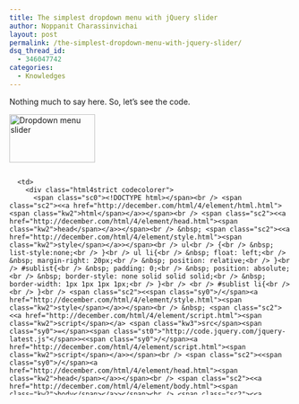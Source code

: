 ```yaml
---
title: The simplest dropdown menu with jQuery slider
author: Noppanit Charassinvichai
layout: post
permalink: /the-simplest-dropdown-menu-with-jquery-slider/
dsq_thread_id:
  - 346047742
categories:
  - Knowledges
---
```

Nothing much to say here. So, let&#8217;s see the code. 

[<img src="http://www.noppanit.com/wp-content/uploads/2011/06/Screen-shot-2011-06-30-at-00.59.01.png" alt="Dropdown menu slider" title="Dropdown menu" width="153" height="86" class="alignnone size-full wp-image-776" />][1]

<div class="codecolorer-container html4strict blackboard" style="overflow:auto;white-space:nowrap;width:100%;height:400px;">
  <table cellspacing="0" cellpadding="0">
    <tr>
      <td class="line-numbers">
        <div>
          1<br />2<br />3<br />4<br />5<br />6<br />7<br />8<br />9<br />10<br />11<br />12<br />13<br />14<br />15<br />16<br />17<br />18<br />19<br />20<br />21<br />22<br />23<br />24<br />25<br />26<br />27<br />28<br />29<br />30<br />31<br />32<br />33<br />34<br />35<br />36<br />37<br />38<br />39<br />40<br />41<br />42<br />43<br />44<br />45<br />46<br />47<br />48<br />49<br />50<br />51<br />52<br />53<br />54<br />55<br />56<br />57<br />58<br />59<br />60<br />
        </div>
      </td>
      
      <td>
        <div class="html4strict codecolorer">
          <span class="sc0"><!DOCTYPE html></span><br /> <span class="sc2"><<a href="http://december.com/html/4/element/html.html"><span class="kw2">html</span></a>></span><br /> <span class="sc2"><<a href="http://december.com/html/4/element/head.html"><span class="kw2">head</span></a>></span><br /> &nbsp; <span class="sc2"><<a href="http://december.com/html/4/element/style.html"><span class="kw2">style</span></a>></span><br /> ul<br /> {<br /> &nbsp; list-style:none;<br /> }<br /> ul li{<br /> &nbsp; float: left;<br /> &nbsp; margin-right: 20px;<br /> &nbsp; position: relative;<br /> }<br /> #sublist{<br /> &nbsp; padding: 0;<br /> &nbsp; position: absolute;<br /> &nbsp; border-style: none solid solid solid;<br /> &nbsp; border-width: 1px 1px 1px 1px;<br /> }<br /> <br /> #sublist li{<br /> <br /> }<br /> <span class="sc2"><<span class="sy0">/</span><a href="http://december.com/html/4/element/style.html"><span class="kw2">style</span></a>></span><br /> &nbsp; <span class="sc2"><<a href="http://december.com/html/4/element/script.html"><span class="kw2">script</span></a> <span class="kw3">src</span><span class="sy0">=</span><span class="st0">"http://code.jquery.com/jquery-latest.js"</span>><<span class="sy0">/</span><a href="http://december.com/html/4/element/script.html"><span class="kw2">script</span></a>></span><br /> <span class="sc2"><<span class="sy0">/</span><a href="http://december.com/html/4/element/head.html"><span class="kw2">head</span></a>></span><br /> <span class="sc2"><<a href="http://december.com/html/4/element/body.html"><span class="kw2">body</span></a>></span><br /> <span class="sc2"><<a href="http://december.com/html/4/element/ul.html"><span class="kw2">ul</span></a>></span><br /> &nbsp; <span class="sc2"><<a href="http://december.com/html/4/element/li.html"><span class="kw2">li</span></a>></span>A<span class="sc2"><<span class="sy0">/</span><a href="http://december.com/html/4/element/li.html"><span class="kw2">li</span></a>></span><br /> &nbsp; <span class="sc2"><<a href="http://december.com/html/4/element/li.html"><span class="kw2">li</span></a> <span class="kw3">id</span><span class="sy0">=</span><span class="st0">"list"</span>></span><br /> &nbsp; &nbsp; B<br /> &nbsp; &nbsp; <span class="sc2"><<a href="http://december.com/html/4/element/ul.html"><span class="kw2">ul</span></a> <span class="kw3">id</span><span class="sy0">=</span><span class="st0">"sublist"</span>></span><br /> &nbsp; &nbsp; &nbsp; <span class="sc2"><<a href="http://december.com/html/4/element/li.html"><span class="kw2">li</span></a>></span>B1<span class="sc2"><<span class="sy0">/</span><a href="http://december.com/html/4/element/li.html"><span class="kw2">li</span></a>></span><br /> &nbsp; &nbsp; &nbsp; <span class="sc2"><<a href="http://december.com/html/4/element/li.html"><span class="kw2">li</span></a>></span>B2<span class="sc2"><<span class="sy0">/</span><a href="http://december.com/html/4/element/li.html"><span class="kw2">li</span></a>></span><br /> &nbsp; &nbsp; <span class="sc2"><<span class="sy0">/</span><a href="http://december.com/html/4/element/ul.html"><span class="kw2">ul</span></a>></span><br /> &nbsp; <span class="sc2"><<span class="sy0">/</span><a href="http://december.com/html/4/element/li.html"><span class="kw2">li</span></a>></span><br /> &nbsp; <span class="sc2"><<a href="http://december.com/html/4/element/li.html"><span class="kw2">li</span></a>></span>C<span class="sc2"><<span class="sy0">/</span><a href="http://december.com/html/4/element/li.html"><span class="kw2">li</span></a>></span><br /> <span class="sc2"><<span class="sy0">/</span><a href="http://december.com/html/4/element/ul.html"><span class="kw2">ul</span></a>></span><br /> <br /> <span class="sc2"><<a href="http://december.com/html/4/element/script.html"><span class="kw2">script</span></a>></span><br /> $(document).ready( function(){<br /> &nbsp; $('#sublist').hide();<br /> &nbsp; <br /> });<br /> <br /> $('#list').click(function() {<br /> &nbsp; if ( $("#sublist").is(":hidden") )<br /> &nbsp; {<br /> &nbsp; &nbsp; $('#sublist').slideDown("slow");<br /> &nbsp; }<br /> &nbsp; else<br /> &nbsp; {<br /> &nbsp; &nbsp; $('#sublist').hide();<br /> &nbsp; }<br /> });<br /> <br /> <span class="sc2"><<span class="sy0">/</span><a href="http://december.com/html/4/element/script.html"><span class="kw2">script</span></a>></span><br /> <br /> <span class="sc2"><<span class="sy0">/</span><a href="http://december.com/html/4/element/body.html"><span class="kw2">body</span></a>></span><br /> <span class="sc2"><<span class="sy0">/</span><a href="http://december.com/html/4/element/html.html"><span class="kw2">html</span></a>></span>
        </div>
      </td>
    </tr>
  </table>
</div>

 [1]: http://www.noppanit.com/wp-content/uploads/2011/06/Screen-shot-2011-06-30-at-00.59.01.png